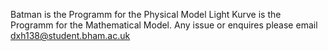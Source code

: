 Batman is the Programm for the Physical Model
Light Kurve is the Programm for the Mathematical Model.
Any issue or enquires please email dxh138@student.bham.ac.uk

